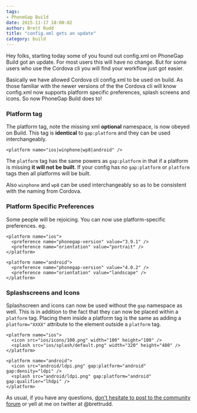```yaml
---
tags:
- PhoneGap Build
date: 2015-11-17 18:00:02
author: Brett Rudd
title: "config.xml gets an update"
category: build
---
```


Hey folks, starting today some of you found out config.xml on PhoneGap Build got an update. For most users this will have no change. But for some users who use the Cordova cli you will find your workflow just got easier.

Basically we have allowed Cordova cli config.xml to be used on build.  As those familiar with the newer versions of the the Cordova cli will know config.xml now supports platform specific preferences, splash screens and icons.  So now PhoneGap Build does to!

### Platform tag

The platform tag, note the missing xml **optional** namespace, is now obeyed on Build.  This tag is **identical** to `gap:platform` and they can be used interchangeably.

    <platform name="ios|winphone|wp8|android" />

The `platform` tag has the same powers as `gap:platform` in that if a platform is missing **it will not be built**. If your config has no `gap:platform` or `platform` tags then all platforms will be built.

Also `winphone` and `wp8` can be used interchangeably so as to be consistent with the naming from Cordova.

### Platform Specific Preferences

Some people will be rejoicing.  You can now use platform-specific preferences.  eg.

    <platform name="ios">
      <preference name="phonegap-version" value="3.9.1" />
      <preference name="orientation" value="portrait" />
    </platform>

    <platform name="android">
      <preference name="phonegap-version" value="4.0.2" />
      <preference name="orientation" value="landscape" />
    </platform>

### Splashscreens and Icons

Splashscreen and icons can now be used without the `gap` namespace as well. This is in addition to the fact that they can now be placed within a `platform` tag. Placing them inside a platform tag is the same as adding a `platform="XXXX"` attribute to the element outside a `platform` tag.

    <platform name="ios">
      <icon src="ios/icons/100.png" width="100" height="100" />
      <splash src="ios/splash/default.png" width="320" height="480" />
    </platform>

    <platform name="android">
      <icon src="android/ldpi.png" gap:platform="android" gap:density="ldpi" />
      <splash src="android/ldpi.png" gap:platform="android" gap:qualifier="lhdpi" />
    </platform>

As usual, if you have any questions, <a href="http://community.phonegap.com">don't hesitate to post to the community forum</a> or yell at me on twitter at @brettrudd.
